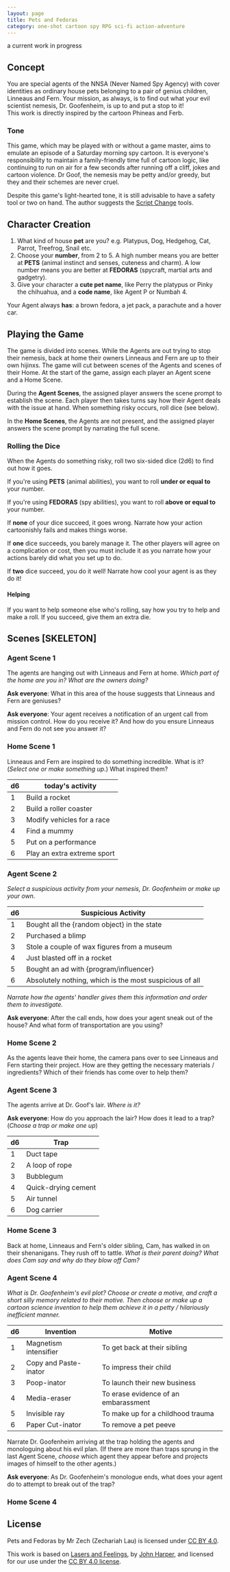 ```yaml
---
layout: page
title: Pets and Fedoras
category: one-shot cartoon spy RPG sci-fi action-adventure
---
```

a current work in progress

## Concept
You are special agents of the NNSA (Never Named Spy Agency) with cover identities as ordinary house pets belonging to a pair of genius children, Linneaus and Fern. Your mission, as always, is to find out what your evil scientist nemesis, Dr. Goofenheim, is up to and put a stop to it!  
This work is directly inspired by the cartoon Phineas and Ferb.

### Tone
This game, which may be played with or without a game master, aims to emulate an episode of a Saturday morning spy cartoon. It is everyone's responsibility to maintain a family-friendly time full of cartoon logic, like continuing to run on air for a few seconds after running off a cliff, jokes and cartoon violence. Dr Goof, the nemesis may be petty and/or greedy, but they and their schemes are never cruel.

Despite this game's light-hearted tone, it is still advisable to have a safety tool or two on hand. The author suggests the [Script Change](https://briebeau.com/thoughty/script-change/) tools.

## Character Creation
1. What kind of house **pet** are you?
  e.g. Platypus, Dog, Hedgehog, Cat, Parrot, Treefrog, Snail etc.
2. Choose your **number**, from 2 to 5.
  A high number means you are better at **PETS** (animal instinct and senses, cuteness and charm). A low number means you are better at **FEDORAS** (spycraft, martial arts and gadgetry). 
3. Give your character a **cute pet name**, like Perry the platypus or Pinky the chihuahua, and a **code name**, like Agent P or Numbah 4.

Your Agent always **has**: a brown fedora, a jet pack, a parachute and a hover car.

## Playing the Game
The game is divided into scenes. While the Agents are out trying to stop their nemesis, back at home their owners Linneaus and Fern are up to their own hijinxs. The game will cut between scenes of the Agents and scenes of their Home. At the start of the game, assign each player an Agent scene and a Home Scene. 

During the **Agent Scenes**, the assigned player answers the scene prompt to establish the scene. Each player then takes turns say how their Agent deals with the issue at hand. When something risky occurs, roll dice (see below).

In the **Home Scenes**, the Agents are not present, and the assigned player answers the scene prompt by narrating the full scene.

### Rolling the Dice
When the Agents do something risky, roll two six-sided dice (2d6) to find out how it goes.

If you're using **PETS** (animal abilities), you want to roll **under or equal to** your number.

If you're using **FEDORAS** (spy abilities), you want to roll **above or equal to** your number.

If **none** of your dice succeed, it goes wrong. Narrate how your action cartoonishly fails and makes things worse.

If **one** dice succeeds, you barely manage it. The other players will agree on a complication or cost, then you must include it as you narrate how your actions barely did what you set up to do.

If **two** dice succeed, you do it well! Narrate how cool your agent is as they do it!

#### Helping
If you want to help someone else who's rolling, say how you try to help and make a roll. If you succeed, give them an extra die.

## Scenes [SKELETON]

### Agent Scene 1 
The agents are hanging out with Linneaus and Fern at home. _Which part of the home are you in? What are the owners doing?_ 

**Ask everyone**: What in this area of the house suggests that Linneaus and Fern are geniuses?

**Ask everyone**: Your agent receives a notification of an urgent call from mission control. How do you receive it? And how do you ensure Linneaus and Fern do not see you answer it?

### Home Scene 1
Linneaus and Fern are inspired to do something incredible. What is it? (_Select one or make something up._) What inspired them?

| d6 | today's activity |
| --- | --- |
| 1 | Build a rocket |
| 2 | Build a roller coaster |
| 3 | Modify vehicles for a race |
| 4 | Find a mummy|
| 5 | Put on a performance |
| 6 | Play an extra extreme sport |

### Agent Scene 2
_Select a suspicious activity from your nemesis, Dr. Goofenheim or make up your own._

| d6 | Suspicious Activity |
| --- | --- |
| 1 | Bought all the {random object} in the state | 
| 2 | Purchased a blimp |
| 3 | Stole a couple of wax figures from a museum |
| 4 | Just blasted off in a rocket |
| 5 | Bought an ad with {program/influencer} |
| 6 | Absolutely nothing, which is the most suspicious of all |

_Narrate how the agents' handler gives them this information and order them to investigate._

**Ask everyone**: After the call ends, how does your agent sneak out of the house? And what form of transportation are you using?

### Home Scene 2
As the agents leave their home, the camera pans over to see Linneaus and Fern starting their project. How are they getting the necessary materials / ingredients? Which of their friends has come over to help them?

### Agent Scene 3
The agents arrive at Dr. Goof's lair. _Where is it?_

**Ask everyone**: How do you approach the lair? How does it lead to a trap? (_Choose a trap or make one up_)

| d6 | Trap |
| --- | --- |
| 1 | Duct tape | 
| 2 | A loop of rope |
| 3 | Bubblegum |
| 4 | Quick-drying cement |
| 5 | Air tunnel |
| 6 | Dog carrier |

### Home Scene 3
Back at home, Linneaus and Fern's older sibling, Cam, has walked in on their shenanigans. They rush off to tattle. _What is their parent doing? What does Cam say and why do they blow off Cam?_

### Agent Scene 4
_What is Dr. Goofenheim's evil plot? Choose or create a motive, and craft a short silly memory related to their motive. Then choose or make up a cartoon science invention to help them achieve it in a petty / hilariously inefficient manner._

| d6 | Invention | Motive |
| --- | --- | --- |
| 1 | Magnetism intensifier | To get back at their sibling |
| 2 | Copy and Paste-inator | To impress their child |
| 3 | Poop-inator | To launch their new business |
| 4 | Media-eraser | To erase evidence of an embarassment | 
| 5 | Invisible ray | To make up for a childhood trauma | 
| 6 | Paper Cut-inator | To remove a pet peeve |

Narrate Dr. Goofenheim arriving at the trap holding the agents and monologuing about his evil plan. (If there are more than traps sprung in the last Agent Scene, _choose_ which agent they appear before and projects images of himself to the other agents.) 

**Ask everyone**: As Dr. Goofenheim's monologue ends, what does your agent do to attempt to break out of the trap?

### Home Scene 4

## License
Pets and Fedoras by Mr Zech (Zechariah Lau) is licensed under [CC BY 4.0](http://creativecommons.org/licenses/by/4.0/).

This work is based on [Lasers and Feelings](https://johnharper.itch.io/lasers-feelings), by [John Harper](https://johnharper.itch.io/), and licensed for our use under the [CC BY 4.0 license](https://creativecommons.org/licenses/by/4.0/).
